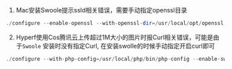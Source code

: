 1. Mac安装Swoole提示ssld相关错误，需要手动指定openssl目录

```php
./configure --enable-openssl --with-openssl-dir=/usr/local/opt/openssl --enable-http2 --with-php-config=/Applications/MxSrvs/bin/php/bin/php-config

```

2. Hyperf使用Cos腾讯云上传超过1M大小的图片时报Curl相关错误，可能是由于`Swoole` 安装时没有指定Curl, 在安装swolle的时候手动指定开启curl即可

```php
./configure --with-php-config=/usr/local/php/bin/php-config --enable-swoole-curl
```
